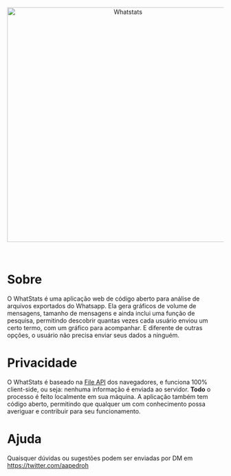 <div align="center">
  <br />
  <p>
    <a href="https://aapedro.github.io/Whatstats"><img src="https://i.imgur.com/zFvFzoZ.png" width="546" alt="Whatstats" /></a>
  </p>
  <br />
</div>

# Sobre
O WhatStats é uma aplicação web de código aberto para análise de arquivos exportados do Whatsapp. Ela gera gráficos de volume de mensagens, tamanho de mensagens e ainda inclui uma função de pesquisa, permitindo descobrir quantas vezes cada usuário enviou um certo termo, com um gráfico para acompanhar. E diferente de outras opções, o usuário não precisa enviar seus dados a ninguém.

# Privacidade
O WhatStats é baseado na [File API](https://developer.mozilla.org/en-US/docs/Web/API/File) dos navegadores, e funciona 100% client-side, ou seja: nenhuma informação é enviada ao servidor. **Todo** o processo é feito localmente em sua máquina. A aplicação também tem código aberto, permitindo que qualquer um com conhecimento possa averiguar e contribuir para seu funcionamento.

# Ajuda
Quaisquer dúvidas ou sugestões podem ser enviadas por DM em https://twitter.com/aapedroh